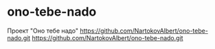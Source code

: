 # ono-tebe-nado
Проект "Оно тебе надо"
https://github.com/NartokovAlbert/ono-tebe-nado.git
https://github.com/NartokovAlbert/ono-tebe-nado.git
